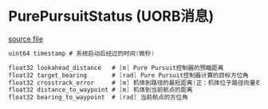 # PurePursuitStatus (UORB消息)

[source file](https://github.com/PX4/PX4-Autopilot/blob/main/msg/PurePursuitStatus.msg)

```c
uint64 timestamp # 系统启动后经过的时间(微秒)

float32 lookahead_distance   # [m] Pure Pursuit控制器的预瞄距离
float32 target_bearing       # [rad] Pure Pursuit控制器计算的目标方位角
float32 crosstrack_error     # [m] 机体到路径的最短距离(正：机体位于路径向量右侧，负：左侧)
float32 distance_to_waypoint # [m] 机体到当前航点的距离
float32 bearing_to_waypoint  # [rad] 当前航点的方位角

```